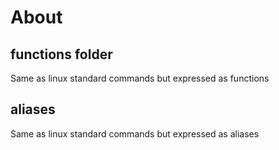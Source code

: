 # About

## functions folder

Same as linux standard commands but expressed as functions

## aliases

Same as linux standard commands but expressed as aliases
